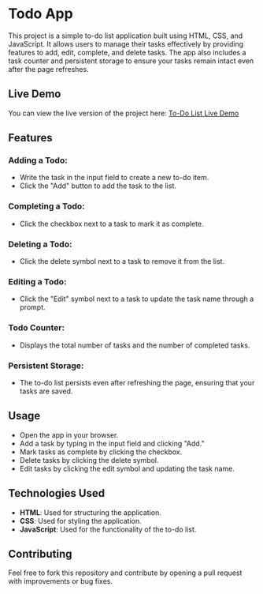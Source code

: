 # Todo App
This project is a simple to-do list application built using HTML, CSS, and JavaScript. It allows users to manage their tasks effectively by providing features to add, edit, complete, and delete tasks. The app also includes a task counter and persistent storage to ensure your tasks remain intact even after the page refreshes.

## Live Demo
You can view the live version of the project here: [To-Do List Live Demo](https://to-do-app-orpin-pi.vercel.app/)

## Features
### Adding a Todo:
- Write the task in the input field to create a new to-do item.
- Click the "Add" button to add the task to the list.
### Completing a Todo:
- Click the checkbox next to a task to mark it as complete.
### Deleting a Todo:
- Click the delete symbol next to a task to remove it from the list.
### Editing a Todo:
- Click the "Edit" symbol next to a task to update the task name through a prompt.
### Todo Counter:
- Displays the total number of tasks and the number of completed tasks.
### Persistent Storage:
- The to-do list persists even after refreshing the page, ensuring that your tasks are saved.

## Usage
- Open the app in your browser.
- Add a task by typing in the input field and clicking "Add."
- Mark tasks as complete by clicking the checkbox.
- Delete tasks by clicking the delete symbol.
- Edit tasks by clicking the edit symbol and updating the task name.

## Technologies Used
- **HTML**: Used for structuring the application.
- **CSS**: Used for styling the application.
- **JavaScript**: Used for the functionality of the to-do list.

## Contributing
Feel free to fork this repository and contribute by opening a pull request with improvements or bug fixes.
